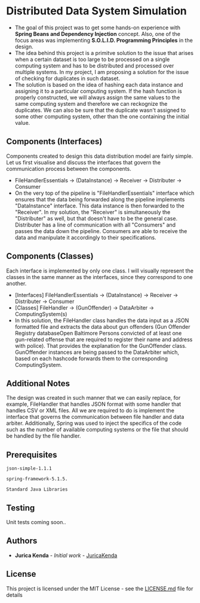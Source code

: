 # Distributed Data System Simulation

* The goal of this project was to get some hands-on experience with **Spring Beans and Dependency Injection** concept. Also, one of the focus areas was implementing **S.O.L.I.D. Programming Principles** in the design.
* The idea behind this project is a primitve solution to the issue that arises when a certain dataset is too large to be processed on a single computing  system and has to be distributed and processed over multiple systems. In my project, I am proposing a solution for the issue of checking for duplicates in such dataset. 
* The solution is based on the idea of hashing each data instance and assigning it to a particular computing system. If the hash function is properly constructed, we will always assign the same values to the same computing system and therefore we can reckognize the duplicates. We can also be sure that the duplicate wasn't assigned to some other computing system, other than the one containing the initial value. 
## Components (Interfaces)
Components created to design this data distribution model are fairly simple. Let us first visualise and discuss the interfaces that govern the communication process between the components.
* FileHandlerEssentials -> (DataInstance) -> Receiver -> Distributer -> Consumer
* On the very top of the pipeline  is "FileHandlerEssentials" interface which ensures that the data being forwarded along the pipeline implements "DataInstance" interface. This data instance is then forwarded to the "Receiver". In my solution, the "Receiver" is simultaneously the "Distributer" as well, but that doesn't have to be the general case. Distributer has a line of communication with all "Consumers" and passes the data down the pipeline.  Consumers are able to receive the data and manipulate it accordingly to their specifications. 
## Components (Classes)
Each interface is implemented by only one class. I will visually represent the classes in the same manner as the interfaces, since they correspond to one another.
* [Interfaces] FileHandlerEssentials -> (DataInstance) -> Receiver -> Distributer -> Consumer
* [Classes]      FileHandler -> (GunOffender) -> DataArbiter -> ComputingSystem(s)
* In this solution, the FileHandler class handles the data input as a JSON formatted file and extracts the data about gun offenders (Gun Offender Registry databaseOpen Baltimore Persons convicted of at least one gun-related offense that are required to register their name and address with police). That provides the explanation for the GunOffender class. GunOffender instances are being passed to the DataArbiter which, based on each hashcode forwards them to the corresponding ComputingSystem.  
## Additional Notes
The design was created in such manner that we can easily replace, for example, FileHandler that handles JSON format with some handler that handles CSV or XML files. All we are required to do is implement the interface that governs the communication between file handler and data arbiter.
Additionally, Spring was used to inject the specifics of the code such as the number of available computing systems or the file that should be handled by the file handler.

## Prerequisites 
```
json-simple-1.1.1
```
```
spring-framework-5.1.5.
```

```
Standard Java Libraries
```
## Testing
Unit tests coming soon..

## Authors

* **Jurica Kenda** - *Initial work* - [JuricaKenda](https://github.com/juricaKenda)

## License

This project is licensed under the MIT License - see the [LICENSE.md](LICENSE.md) file for details
